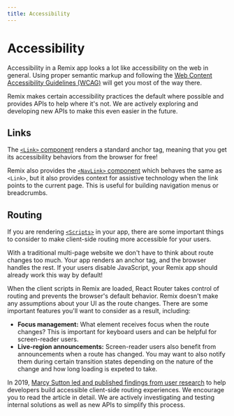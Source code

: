 ```yaml
---
title: Accessibility
---
```


# Accessibility

Accessibility in a Remix app looks a lot like accessibility on the web in general. Using proper semantic markup and following the [Web Content Accessibility Guidelines (WCAG)][wcag] will get you most of the way there.

Remix makes certain accessibility practices the default where possible and provides APIs to help where it's not. We are actively exploring and developing new APIs to make this even easier in the future.

## Links

The [`<Link>` component][link] renders a standard anchor tag, meaning that you get its accessibility behaviors from the browser for free!

Remix also provides the [`<NavLink>` component][navlink] which behaves the same as `<Link>`, but it also provides context for assistive technology when the link points to the current page. This is useful for building navigation menus or breadcrumbs.

## Routing

If you are rendering [`<Scripts>`][scripts] in your app, there are some important things to consider to make client-side routing more accessible for your users.

With a traditional multi-page website we don't have to think about route changes too much. Your app renders an anchor tag, and the browser handles the rest. If your users disable JavaScript, your Remix app should already work this way by default!

When the client scripts in Remix are loaded, React Router takes control of routing and prevents the browser's default behavior. Remix doesn't make any assumptions about your UI as the route changes. There are some important features you'll want to consider as a result, including:

- **Focus management:** What element receives focus when the route changes? This is important for keyboard users and can be helpful for screen-reader users.
- **Live-region announcements:** Screen-reader users also benefit from announcements when a route has changed. You may want to also notify them during certain transition states depending on the nature of the change and how long loading is expeted to take.

In 2019, [Marcy Sutton led and published findings from user research](https://www.gatsbyjs.com/blog/2019-07-11-user-testing-accessible-client-routing/) to help developers build accessible client-side routing experiences. We encourage you to read the article in detail. We are actively investigating and testing internal solutions as well as new APIs to simplify this process.

[link]: ../api/remix#link
[navlink]: ../api/remix#navlink
[scripts]: ../api/remix#meta-links-scripts
[wcag]: https://www.w3.org/WAI/standards-guidelines/wcag/
